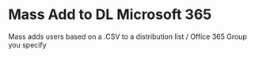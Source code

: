 # Mass Add to DL Microsoft 365
 Mass adds users based on a .CSV to a distribution list / Office 365 Group you specify
